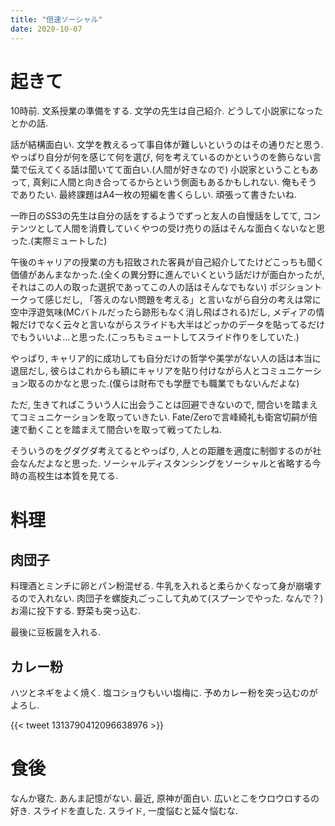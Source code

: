 ```yaml
---
title: "倍速ソーシャル"
date: 2020-10-07
---
```


# 起きて
10時前. 文系授業の準備をする. 文学の先生は自己紹介. どうして小説家になったとかの話.

話が結構面白い. 文学を教えるって事自体が難しいというのはその通りだと思う. やっぱり自分が何を感じて何を選び, 何を考えているのかというのを飾らない言葉で伝えてくる話は聞いてて面白い.(人間が好きなので)
小説家ということもあって, 真剣に人間と向き合ってるからという側面もあるかもしれない. 俺もそうでありたい.
最終課題はA4一枚の短編を書くらしい. 頑張って書きたいね.

一昨日のSS3の先生は自分の話をするようでずっと友人の自慢話をしてて, コンテンツとして人間を消費していくやつの受け売りの話はそんな面白くないなと思った.(実際ミュートした)

午後のキャリアの授業の方も招致された客員が自己紹介してたけどこっちも聞く価値があんまなかった.(全くの異分野に進んでいくという話だけが面白かったが, それはこの人の取った選択であってこの人の話はそんなでもない)
ポジショントークって感じだし, 「答えのない問題を考える」と言いながら自分の考えは常に空中浮遊気味(MCバトルだったら跡形もなく消し飛ばされる)だし, メディアの情報だけでなく云々と言いながらスライドも大半はどっかのデータを貼ってるだけでもういいよ...と思った.(こっちもミュートしてスライド作りをしていた.)

やっぱり, キャリア的に成功しても自分だけの哲学や美学がない人の話は本当に退屈だし, 彼らはこれからも額にキャリアを貼り付けながら人とコミュニケーション取るのかなと思った.(僕らは財布でも学歴でも職業でもないんだよな)

ただ, 生きてればこういう人に出会うことは回避できないので, 間合いを踏まえてコミュニケーションを取っていきたい. Fate/Zeroで言峰綺礼も衛宮切嗣が倍速で動くことを踏まえて間合いを取って戦ってたしね.

そういうのをグダグダ考えてるとやっぱり, 人との距離を適度に制御するのが社会なんだよなと思った. ソーシャルディスタンシングをソーシャルと省略する今時の高校生は本質を見てる.
# 料理
## 肉団子
料理酒とミンチに卵とパン粉混ぜる. 牛乳を入れると柔らかくなって身が崩壊するので入れない. 肉団子を螺旋丸ごっこして丸めて(スプーンでやった. なんで？)お湯に投下する. 野菜も突っ込む. 

最後に豆板醤を入れる.
## カレー粉
ハツとネギをよく焼く. 塩コショウもいい塩梅に.
予めカレー粉を突っ込むのがよろし.

{{< tweet 1313790412096638976 >}}
# 食後
なんか寝た. あんま記憶がない. 最近, 原神が面白い. 広いとこをウロウロするの好き. スライドを直した. スライド, 一度悩むと延々悩むな.